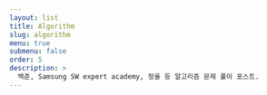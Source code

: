 ```yaml
---
layout: list
title: Algorithm
slug: algorithm
menu: true
submenu: false
order: 5
description: >
  백준, Samsung SW expert academy, 정올 등 알고리즘 문제 풀이 포스트.  
---
```

